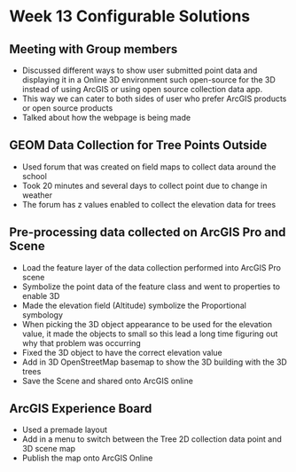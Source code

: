 # Week 13 Configurable Solutions 

## Meeting with Group members

- Discussed different ways to show user submitted point data and displaying it in a Online 3D environment such open-source for the 3D instead of using ArcGIS or using open source collection data app. 
- This way we can cater to both sides of user who prefer ArcGIS products or open source products 
- Talked about how the webpage is being made

## GEOM Data Collection for Tree Points Outside

- Used forum that was created on field maps to collect data around the school
- Took 20 minutes and several days to collect point due to change in weather
- The forum has z values enabled to collect the elevation data for trees

## Pre-processing data collected on ArcGIS Pro and Scene

- Load the feature layer of the data collection performed into ArcGIS Pro scene 
- Symbolize the point data of the feature class and went to properties to enable 3D
- Made the elevation field (Altitude) symbolize the Proportional symbology 
- When picking the 3D object appearance to be used for the elevation value, it made the objects to small so this lead a long time figuring out why that problem was occurring 
- Fixed the 3D object to have the correct elevation value
- Add in 3D OpenStreetMap basemap to show the 3D building with the 3D trees
- Save the Scene and shared onto ArcGIS online
  
## ArcGIS Experience Board
- Used a premade layout
- Add in a menu to switch between the Tree 2D collection data point and 3D scene map
- Publish the map onto ArcGIS Online
  